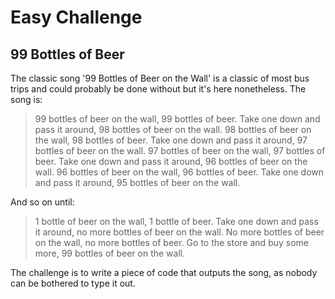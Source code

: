 Easy Challenge
=================

## 99 Bottles of Beer ##

The classic song '99 Bottles of Beer on the Wall' is a classic of most bus trips and could probably be done without but it's here nonetheless. The song is: 

> 99 bottles of beer on the wall, 99 bottles of beer.
> Take one down and pass it around, 98 bottles of beer on the wall.
> 98 bottles of beer on the wall, 98 bottles of beer.
> Take one down and pass it around, 97 bottles of beer on the wall.
> 97 bottles of beer on the wall, 97 bottles of beer.
> Take one down and pass it around, 96 bottles of beer on the wall.
> 96 bottles of beer on the wall, 96 bottles of beer.
> Take one down and pass it around, 95 bottles of beer on the wall.

And so on until: 

> 1 bottle of beer on the wall, 1 bottle of beer.
> Take one down and pass it around, no more bottles of beer on the wall.
> No more bottles of beer on the wall, no more bottles of beer. 
> Go to the store and buy some more, 99 bottles of beer on the wall.


The challenge is to write a piece of code that outputs the song, as nobody can be bothered to type it out.